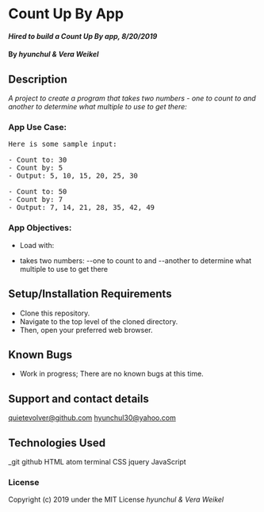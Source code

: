 # Count Up By App

#### _Hired to build a Count Up By app, 8/20/2019_

#### By _**hyunchul & Vera Weikel**_

## Description

_A project to create a program that takes two numbers - one to count to and another to determine what multiple to use to get there:_
### App Use Case:
<pre>
Here is some sample input:

- Count to: 30
- Count by: 5
- Output: 5, 10, 15, 20, 25, 30

- Count to: 50
- Count by: 7
- Output: 7, 14, 21, 28, 35, 42, 49
</pre>

### App Objectives:
* Load with:
- takes two numbers:
  --one to count to and
  --another to determine what multiple to use to get there

## Setup/Installation Requirements

* Clone this repository.
* Navigate to the top level of the cloned directory.
* Then, open your preferred web browser.

## Known Bugs

* Work in progress; There are no known bugs at this time.

## Support and contact details

 quietevolver@github.com hyunchul30@yahoo.com

## Technologies Used

_git github  HTML atom terminal CSS jquery JavaScript

### License

Copyright (c) 2019 under the MIT License _*hyunchul &  Vera Weikel*_
